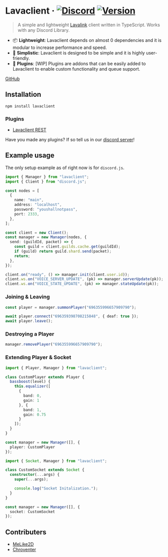 # Lavaclient &middot; [![Discord](https://discordapp.com/api/guilds/696355996657909790/embed.png)](https://discord.gg/BnQECNd) [![Version](https://img.shields.io/npm/v/lavaclient.svg?maxAge=3600)](https://npmjs.com/lavaclient)

> A simple and lightweight [Lavalink](https://github.com/Frederikam/Lavalink) client written in TypeScript. Works with any Discord Library.

- 📦 **Lightweight**: Lavaclient depends on almost 0 dependencies and it is modular to increase performance and speed.
- 🔰 **Simplistic**: Lavaclient is designed to be simple and it is highly user-friendly.
- 🔋 **Plugins**: [WIP] Plugins are addons that can be easily added to Lavaclient to enable custom functionality and queue support.

[GitHub](https://github.com/lavaclient/lavaclient)

## Installation

```shell
npm install lavaclient
```

### Plugins

- [Lavaclient REST](https://npmjs.com/lavaclient-rest-plugin)

Have you made any plugins? If so tell us in our [discord server](https://discord.gg/BnQECNd)!

## Example usage

The only setup example as of right now is for `discord.js`.

```ts
import { Manager } from "lavaclient";
import { Client } from "discord.js";

const nodes = [
  {
    name: "main",
    address: "localhost",
    password: "youshallnotpass",
    port: 2333,
  },
];

const client = new Client();
const manager = new Manager(nodes, {
  send: (guildId, packet) => {
    const guild = client.guilds.cache.get(guildId);
    if (guild) return guild.shard.send(packet);
    return;
  },
});

client.on("ready", () => manager.init(client.user.id));
client.ws.on("VOICE_SERVER_UPDATE", (pk) => manager.serverUpdate(pk));
client.ws.on("VOICE_STATE_UPDATE", (pk) => manager.stateUpdate(pk));
```

### Joining & Leaving

```ts
const player = manager.summonPlayer("696355996657909790");

await player.connect("696359398708215848", { deaf: true });
await player.leave();
```

### Destroying a Player

```ts
manager.removePlayer("696355996657909790");
```

### Extending Player & Socket

```ts
import { Player, Manager } from "lavaclient";

class CustomPlayer extends Player {
  bassboost(level) {
    this.equalizer([
      {
        band: 0,
        gain: 1
      }, {
        band: 1,
        gain: 0.75
      }
    ]);
  }
}

const manager = new Manager([], {
  player: CustomPlayer
});
```

```ts
import { Socket, Manager } from "lavaclient";

class CustomSocket extends Socket {
  constructor(...args) {
    super(...args);

    console.log("Socket Initalization.");
  }
}

const manager = new Manager([], { 
  socket: CustomSocket 
});
```

## Contributers

- [MeLike2D](https://github.com/lolwastedjs)
- [Chroventer](https://github.com/chroventer)
